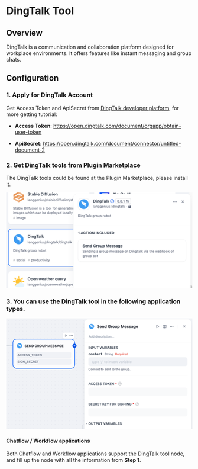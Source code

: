 # DingTalk Tool

## Overview

DingTalk is a communication and collaboration platform designed for workplace environments. It offers features like instant messaging and group chats.

## Configuration

### 1. Apply for DingTalk Account

Get Access Token and ApiSecret from [DingTalk developer platform](https://open-dev.dingtalk.com/?spm=ding_open_doc.document.0.0.66d876e0V8Gchn), for more getting tutorial:

- **Access Token**: 
https://open.dingtalk.com/document/orgapp/obtain-user-token

- **ApiSecret**: 
https://open.dingtalk.com/document/connector/untitled-document-2

### 2. Get DingTalk tools from Plugin Marketplace
The DingTalk tools could be found at the Plugin Marketplace, please install it.

![](./_assets/dingtalk_1.png)

### 3. You can use the DingTalk tool in the following application types.

![](./_assets/dingtalk_2.PNG)

#### Chatflow / Workflow applications

Both Chatflow and Workflow applications support the DingTalk tool node, and fill up the node with all the information from **Step 1**.